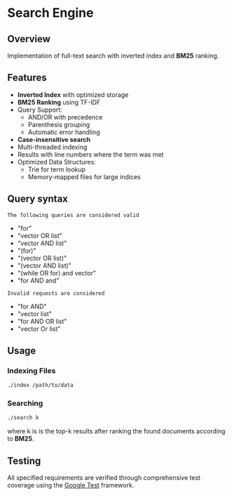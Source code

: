 # Search Engine

## Overview
Implementation of full-text search with inverted index and **BM25** ranking.

## Features

- **Inverted Index** with optimized storage
- **BM25 Ranking** using TF-IDF
- Query Support:
  - AND/OR with precedence
  - Parenthesis grouping
  - Automatic error handling
- **Case-insensitive search**
- Multi-threaded indexing
- Results with line numbers where the term was met
- Optimized Data Structures:
  - Trie for term lookup
  - Memory-mapped files for large indices

## Query syntax

`The following queries are considered valid`

 - "for"
 - "vector OR list"
 - "vector AND list"
 - "(for)"
 - "(vector OR list)"
 - "(vector AND list)"
 - "(while OR for) and vector"
 - "for AND and"

`Invalid requests are considered`
 - "for AND"
 - "vector list"
 - "for AND OR list"
- "vector Or list"

## Usage

### Indexing Files

```bash
./index /path/to/data
```

### Searching

```bash
./search k
```
where k is is the top-k results after ranking the found documents according to **BM25**.

## Testing

All specified requirements are verified through comprehensive test coverage using the [Google Test](https://github.com/google/googletest) framework.
